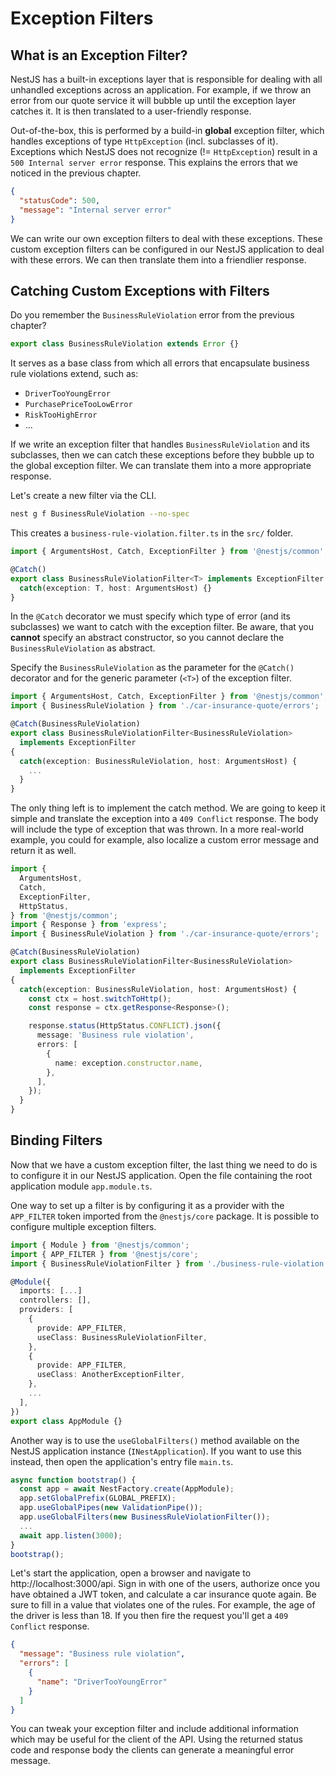 # Exception Filters

## What is an Exception Filter?

NestJS has a built-in exceptions layer that is responsible for dealing with all unhandled exceptions across an application. For example, if we throw an error from our quote service it will bubble up until the exception layer catches it. It is then translated to a user-friendly response.

Out-of-the-box, this is performed by a build-in **global** exception filter, which handles exceptions of type `HttpException` (incl. subclasses of it). Exceptions which NestJS does not recognize (!= `HttpException`) result in a `500 Internal server error` response. This explains the errors that we noticed in the previous chapter.

```json
{
  "statusCode": 500,
  "message": "Internal server error"
}
```

We can write our own exception filters to deal with these exceptions. These custom exception filters can be configured in our NestJS application to deal with these errors. We can then translate them into a friendlier response.

## Catching Custom Exceptions with Filters

Do you remember the `BusinessRuleViolation` error from the previous chapter?

```ts
export class BusinessRuleViolation extends Error {}
```

It serves as a base class from which all errors that encapsulate business rule violations extend, such as:

- `DriverTooYoungError`
- `PurchasePriceTooLowError`
- `RiskTooHighError`
- ...

If we write an exception filter that handles `BusinessRuleViolation` and its subclasses, then we can catch these exceptions before they bubble up to the global exception filter. We can translate them into a more appropriate response.

Let's create a new filter via the CLI.

```sh
nest g f BusinessRuleViolation --no-spec
```

This creates a `business-rule-violation.filter.ts` in the `src/` folder.

```ts
import { ArgumentsHost, Catch, ExceptionFilter } from '@nestjs/common';

@Catch()
export class BusinessRuleViolationFilter<T> implements ExceptionFilter {
  catch(exception: T, host: ArgumentsHost) {}
}
```

In the `@Catch` decorator we must specify which type of error (and its subclasses) we want to catch with the exception filter. Be aware, that you **cannot** specify an abstract constructor, so you cannot declare the `BusinessRuleViolation` as abstract.

Specify the `BusinessRuleViolation` as the parameter for the `@Catch()` decorator and for the generic parameter (`<T>`) of the exception filter.

```ts
import { ArgumentsHost, Catch, ExceptionFilter } from '@nestjs/common';
import { BusinessRuleViolation } from './car-insurance-quote/errors';

@Catch(BusinessRuleViolation)
export class BusinessRuleViolationFilter<BusinessRuleViolation>
  implements ExceptionFilter
{
  catch(exception: BusinessRuleViolation, host: ArgumentsHost) {
    ...
  }
}
```

The only thing left is to implement the catch method. We are going to keep it simple and translate the exception into a `409 Conflict` response. The body will include the type of exception that was thrown. In a more real-world example, you could for example, also localize a custom error message and return it as well.

```ts
import {
  ArgumentsHost,
  Catch,
  ExceptionFilter,
  HttpStatus,
} from '@nestjs/common';
import { Response } from 'express';
import { BusinessRuleViolation } from './car-insurance-quote/errors';

@Catch(BusinessRuleViolation)
export class BusinessRuleViolationFilter<BusinessRuleViolation>
  implements ExceptionFilter
{
  catch(exception: BusinessRuleViolation, host: ArgumentsHost) {
    const ctx = host.switchToHttp();
    const response = ctx.getResponse<Response>();

    response.status(HttpStatus.CONFLICT).json({
      message: 'Business rule violation',
      errors: [
        {
          name: exception.constructor.name,
        },
      ],
    });
  }
}
```

## Binding Filters

Now that we have a custom exception filter, the last thing we need to do is to configure it in our NestJS application. Open the file containing the root application module `app.module.ts`.

One way to set up a filter is by configuring it as a provider with the `APP_FILTER` token imported from the `@nestjs/core` package. It is possible to configure multiple exception filters.

```ts
import { Module } from '@nestjs/common';
import { APP_FILTER } from '@nestjs/core';
import { BusinessRuleViolationFilter } from './business-rule-violation.filter';

@Module({
  imports: [...]
  controllers: [],
  providers: [
    {
      provide: APP_FILTER,
      useClass: BusinessRuleViolationFilter,
    },
    {
      provide: APP_FILTER,
      useClass: AnotherExceptionFilter,
    },
    ...
  ],
})
export class AppModule {}
```

Another way is to use the `useGlobalFilters()` method available on the NestJS application instance (`INestApplication`). If you want to use this instead, then open the application's entry file `main.ts`.

```ts
async function bootstrap() {
  const app = await NestFactory.create(AppModule);
  app.setGlobalPrefix(GLOBAL_PREFIX);
  app.useGlobalPipes(new ValidationPipe());
  app.useGlobalFilters(new BusinessRuleViolationFilter());
  ...
  await app.listen(3000);
}
bootstrap();
```

Let's start the application, open a browser and navigate to http://localhost:3000/api. Sign in with one of the users, authorize once you have obtained a JWT token, and calculate a car insurance quote again. Be sure to fill in a value that violates one of the rules. For example, the age of the driver is less than 18. If you then fire the request you'll get a `409 Conflict` response.

```json
{
  "message": "Business rule violation",
  "errors": [
    {
      "name": "DriverTooYoungError"
    }
  ]
}
```

You can tweak your exception filter and include additional information which may be useful for the client of the API. Using the returned status code and response body the clients can generate a meaningful error message.
